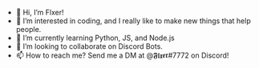- 👋 Hi, I’m Flxer!
- 👀 I’m interested in coding, and I really like to make new things that help people.
- 🌱 I’m currently learning Python, JS, and Node.js
- 💞️ I’m looking to collaborate on Discord Bots.
- 📫 How to reach me? Send me a DM at @𝕱𝖑𝖝𝖊𝖗#7772 on Discord!

<!---
Fl-xer/Fl-xer is a ✨ special ✨ repository because its `README.md` (this file) appears on your GitHub profile.
You can click the Preview link to take a look at your changes.
--->
